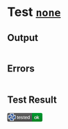 # Test [`none`](/doc/structure/use.md#L21)

## Output

```,plain
```

## Errors

```,plain
```

## Test Result

![OK](/doc/structure/.test/none.png)
